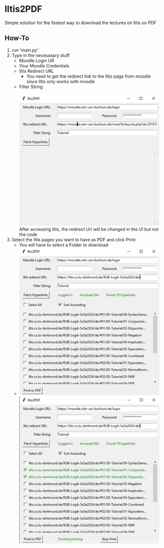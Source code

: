 # Iltis2PDF

Simple solution for the fastest way to download the lectures on Iltis on PDF

## How-To

1. run 'main.py'
2. Type in the necesasary stuff
    - Moodle Login UR
    - Your Moodle Credentials
    - Iltis Redirect URL
      - You need to get the redirect link to the Iltis page from moodle since Iltis only works with moodle
    - Filter String  <br><br> ![main-page](Screenshots/main.png)  
After accessing Iltis, the redirect Url will be changed in the UI but not the code 
3. Select the Iltis pages you want to have as PDF and click Print  
    - You will have to select a Folder to download
    - ![fetched-state](Screenshots/fetched.png)![printed-state](Screenshots/printed.png)